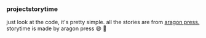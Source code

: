 ### projectstorytime
just look at the code, it's pretty simple.
all the stories are from [aragon press.](https://aragon-press.com)
storytime is made by aragon press
:smile: :closed_book:
